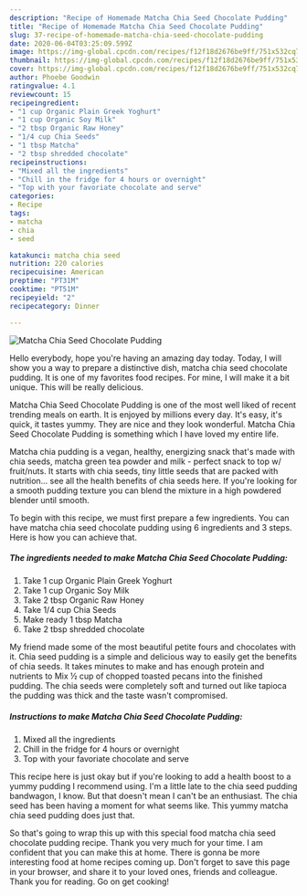 ```yaml
---
description: "Recipe of Homemade Matcha Chia Seed Chocolate Pudding"
title: "Recipe of Homemade Matcha Chia Seed Chocolate Pudding"
slug: 37-recipe-of-homemade-matcha-chia-seed-chocolate-pudding
date: 2020-06-04T03:25:09.599Z
image: https://img-global.cpcdn.com/recipes/f12f18d2676be9ff/751x532cq70/matcha-chia-seed-chocolate-pudding-recipe-main-photo.jpg
thumbnail: https://img-global.cpcdn.com/recipes/f12f18d2676be9ff/751x532cq70/matcha-chia-seed-chocolate-pudding-recipe-main-photo.jpg
cover: https://img-global.cpcdn.com/recipes/f12f18d2676be9ff/751x532cq70/matcha-chia-seed-chocolate-pudding-recipe-main-photo.jpg
author: Phoebe Goodwin
ratingvalue: 4.1
reviewcount: 15
recipeingredient:
- "1 cup Organic Plain Greek Yoghurt"
- "1 cup Organic Soy Milk"
- "2 tbsp Organic Raw Honey"
- "1/4 cup Chia Seeds"
- "1 tbsp Matcha"
- "2 tbsp shredded chocolate"
recipeinstructions:
- "Mixed all the ingredients"
- "Chill in the fridge for 4 hours or overnight"
- "Top with your favoriate chocolate and serve"
categories:
- Recipe
tags:
- matcha
- chia
- seed

katakunci: matcha chia seed 
nutrition: 220 calories
recipecuisine: American
preptime: "PT31M"
cooktime: "PT51M"
recipeyield: "2"
recipecategory: Dinner

---
```



![Matcha Chia Seed Chocolate Pudding](https://img-global.cpcdn.com/recipes/f12f18d2676be9ff/751x532cq70/matcha-chia-seed-chocolate-pudding-recipe-main-photo.jpg)

Hello everybody, hope you're having an amazing day today. Today, I will show you a way to prepare a distinctive dish, matcha chia seed chocolate pudding. It is one of my favorites food recipes. For mine, I will make it a bit unique. This will be really delicious.

Matcha Chia Seed Chocolate Pudding is one of the most well liked of recent trending meals on earth. It is enjoyed by millions every day. It's easy, it's quick, it tastes yummy. They are nice and they look wonderful. Matcha Chia Seed Chocolate Pudding is something which I have loved my entire life.

Matcha chia pudding is a vegan, healthy, energizing snack that&#39;s made with chia seeds, matcha green tea powder and milk - perfect snack to top w/ fruit/nuts. It starts with chia seeds, tiny little seeds that are packed with nutrition… see all the health benefits of chia seeds here. If you&#39;re looking for a smooth pudding texture you can blend the mixture in a high powdered blender until smooth.


To begin with this recipe, we must first prepare a few ingredients. You can have matcha chia seed chocolate pudding using 6 ingredients and 3 steps. Here is how you can achieve that.

<!--inarticleads1-->

##### The ingredients needed to make Matcha Chia Seed Chocolate Pudding:

1. Take 1 cup Organic Plain Greek Yoghurt
1. Take 1 cup Organic Soy Milk
1. Take 2 tbsp Organic Raw Honey
1. Take 1/4 cup Chia Seeds
1. Make ready 1 tbsp Matcha
1. Take 2 tbsp shredded chocolate


My friend made some of the most beautiful petite fours and chocolates with it. Chia seed pudding is a simple and delicious way to easily get the benefits of chia seeds. It takes minutes to make and has enough protein and nutrients to Mix ½ cup of chopped toasted pecans into the finished pudding. The chia seeds were completely soft and turned out like tapioca the pudding was thick and the taste wasn&#39;t compromised. 

<!--inarticleads2-->

##### Instructions to make Matcha Chia Seed Chocolate Pudding:

1. Mixed all the ingredients
1. Chill in the fridge for 4 hours or overnight
1. Top with your favoriate chocolate and serve


This recipe here is just okay but if you&#39;re looking to add a health boost to a yummy pudding I recommend using. I&#39;m a little late to the chia seed pudding bandwagon, I know. But that doesn&#39;t mean I can&#39;t be an enthusiast. The chia seed has been having a moment for what seems like. This yummy matcha chia seed pudding does just that. 

So that's going to wrap this up with this special food matcha chia seed chocolate pudding recipe. Thank you very much for your time. I am confident that you can make this at home. There is gonna be more interesting food at home recipes coming up. Don't forget to save this page in your browser, and share it to your loved ones, friends and colleague. Thank you for reading. Go on get cooking!
